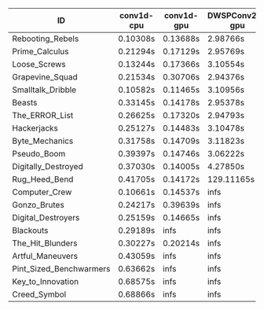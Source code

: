 |ID|conv1d-cpu|conv1d-gpu|DWSPConv2D-gpu|gemm-gpu|avg|
|-|-|-|-|-|-|
|Rebooting_Rebels|0.10308s|0.13688s|2.98766s|1.74589s|1.24338s|
|Prime_Calculus|0.21294s|0.17129s|2.95769s|1.74888s|1.27270s|
|Loose_Screws|0.13244s|0.17366s|3.10554s|1.82981s|1.31036s|
|Grapevine_Squad|0.21534s|0.30706s|2.94376s|1.78279s|1.31224s|
|Smalltalk_Dribble|0.10582s|0.11465s|3.10956s|1.94851s|1.31964s|
|Beasts|0.33145s|0.14178s|2.95378s|1.93958s|1.34165s|
|The_ERROR_List|0.26625s|0.17320s|2.94793s|1.99957s|1.34674s|
|Hackerjacks|0.25127s|0.14483s|3.10478s|2.00763s|1.37713s|
|Byte_Mechanics|0.31758s|0.14709s|3.11823s|1.95010s|1.38325s|
|Pseudo_Boom|0.39397s|0.14746s|3.06222s|1.97478s|1.39461s|
|Digitally_Destroyed|0.37030s|0.14005s|4.27850s|2.57925s|1.84202s|
|Rug_Heed_Bend|0.41705s|0.14172s|129.11165s|4.48319s|33.53840s|
|Computer_Crew|0.10661s|0.14537s|infs|4.45771s|infs|
|Gonzo_Brutes|0.24217s|0.39639s|infs|4.42736s|infs|
|Digital_Destroyers|0.25159s|0.14665s|infs|1.94531s|infs|
|Blackouts|0.29189s|infs|infs|1.80601s|infs|
|The_Hit_Blunders|0.30227s|0.20214s|infs|1.95795s|infs|
|Artful_Maneuvers|0.43059s|infs|infs|4.49518s|infs|
|Pint_Sized_Benchwarmers|0.63662s|infs|infs|4.52549s|infs|
|Key_to_Innovation|0.68575s|infs|infs|4.52273s|infs|
|Creed_Symbol|0.68866s|infs|infs|4.50342s|infs|
